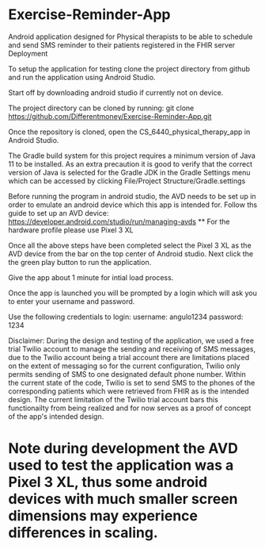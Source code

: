 # Exercise-Reminder-App
Android application designed for Physical therapists to be able to schedule and send SMS reminder to their patients registered in the FHIR server 
Deployment

To setup the application for testing clone the project directory from github and run
the application using Android Studio.

Start off by downloading android studio if currently not on device.

The project directory can be cloned by running:
    git clone https://github.com/Differentmoney/Exercise-Reminder-App.git

Once the repository is cloned, open the CS_6440_physical_therapy_app in Android Studio.

The Gradle build system for this project requires a minimum version of Java 11 to be installed.
As an extra precaution it is good to verify that the correct version of Java is selected for the Gradle JDK in the Gradle Settings menu which can be accessed by clicking File/Project Structure/Gradle.settings

Before running the program in android studio, the AVD needs to be set up in order to emulate an android device which this app is intended for.
Follow ths guide to set up an AVD device:
https://developer.android.com/studio/run/managing-avds
** For the hardware profile please use Pixel 3 XL

Once all the above steps have been completed select the Pixel 3 XL as the AVD device from the bar on the top center of Android studio. Next click the the green play button to run the application.

Give the app about 1 minute for intial load process.

Once the app is launched you will be prompted by a login which will ask you to enter your username and password.

Use the following credentials to login:
    username: angulo1234
    password: 1234

Disclaimer:
During the design and testing of the application, we used a free trial Twilio account to manage the sending and receiving of SMS messages, due to the Twilio account being a trial account there are limitations placed on the extent of messaging so for the current configuration, Twilio only permits sending of SMS to one designated default phone number. Within the current state of the code, Twilio is set to send SMS to the phones of the corresponding patients which were retrieved from FHIR as is the intended design. The current limitation of the Twilio trial account bars this functionailty from being realized and for now serves as a proof of concept of the app's intended design.
# Note during development the AVD used to test the application was a Pixel 3 XL, thus some android devices with much smaller screen dimensions may experience differences in scaling.
